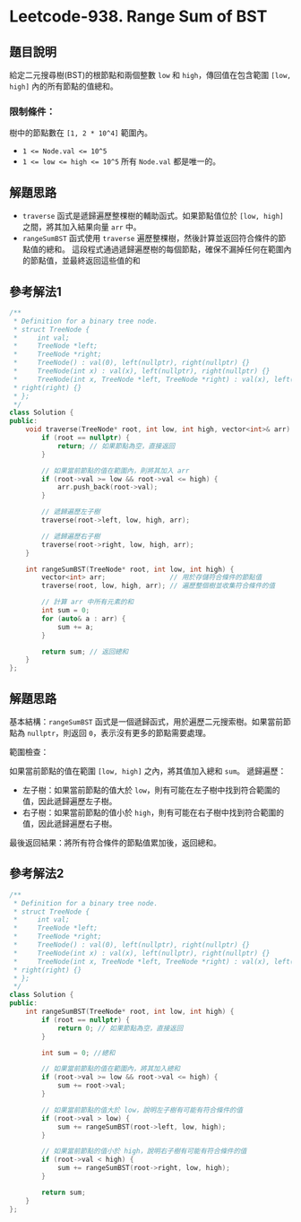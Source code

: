 
# Leetcode-938. Range Sum of BST
## 題目說明
給定二元搜尋樹(BST)的根節點和兩個整數 `low` 和 `high`，傳回值在包含範圍 `[low, high]` 內的所有節點的值總和。
### 限制條件：
樹中的節點數在 `[1, 2 * 10^4]` 範圍內。
- `1 <= Node.val <= 10^5`
- `1 <= low <= high <= 10^5`
所有 `Node.val` 都是唯一的。
## 解題思路
- `traverse` 函式是遞歸遍歷整棵樹的輔助函式。如果節點值位於 `[low, high]` 之間，將其加入結果向量 `arr` 中。
- `rangeSumBST` 函式使用 `traverse` 遍歷整棵樹，然後計算並返回符合條件的節點值的總和。
這段程式通過遞歸遍歷樹的每個節點，確保不漏掉任何在範圍內的節點值，並最終返回這些值的和
## 參考解法1
```cpp title="C++" showLineNumbers {4}
/**
 * Definition for a binary tree node.
 * struct TreeNode {
 *     int val;
 *     TreeNode *left;
 *     TreeNode *right;
 *     TreeNode() : val(0), left(nullptr), right(nullptr) {}
 *     TreeNode(int x) : val(x), left(nullptr), right(nullptr) {}
 *     TreeNode(int x, TreeNode *left, TreeNode *right) : val(x), left(left),
 * right(right) {}
 * };
 */
class Solution {
public:
    void traverse(TreeNode* root, int low, int high, vector<int>& arr) {
        if (root == nullptr) {
            return; // 如果節點為空，直接返回
        }

        // 如果當前節點的值在範圍內，則將其加入 arr
        if (root->val >= low && root->val <= high) {
            arr.push_back(root->val);
        }

        // 遞歸遍歷左子樹
        traverse(root->left, low, high, arr);

        // 遞歸遍歷右子樹
        traverse(root->right, low, high, arr);
    }

    int rangeSumBST(TreeNode* root, int low, int high) {
        vector<int> arr;                // 用於存儲符合條件的節點值
        traverse(root, low, high, arr); // 遍歷整個樹並收集符合條件的值

        // 計算 arr 中所有元素的和
        int sum = 0;
        for (auto& a : arr) {
            sum += a;
        }

        return sum; // 返回總和
    }
};
```
## 解題思路
基本結構：`rangeSumBST` 函式是一個遞歸函式，用於遍歷二元搜索樹。如果當前節點為 `nullptr`，則返回 `0`，表示沒有更多的節點需要處理。

範圍檢查：

如果當前節點的值在範圍 `[low, high]` 之內，將其值加入總和 `sum`。
遞歸遍歷：

- 左子樹：如果當前節點的值大於 `low`，則有可能在左子樹中找到符合範圍的值，因此遞歸遍歷左子樹。
- 右子樹：如果當前節點的值小於 `high`，則有可能在右子樹中找到符合範圍的值，因此遞歸遍歷右子樹。

最後返回結果：將所有符合條件的節點值累加後，返回總和。
## 參考解法2
```cpp title="C++" showLineNumbers {4}
/**
 * Definition for a binary tree node.
 * struct TreeNode {
 *     int val;
 *     TreeNode *left;
 *     TreeNode *right;
 *     TreeNode() : val(0), left(nullptr), right(nullptr) {}
 *     TreeNode(int x) : val(x), left(nullptr), right(nullptr) {}
 *     TreeNode(int x, TreeNode *left, TreeNode *right) : val(x), left(left),
 * right(right) {}
 * };
 */
class Solution {
public:
    int rangeSumBST(TreeNode* root, int low, int high) {
        if (root == nullptr) {
            return 0; // 如果節點為空，直接返回
        }

        int sum = 0; //總和

        // 如果當前節點的值在範圍內，將其加入總和
        if (root->val >= low && root->val <= high) {
            sum += root->val;
        }

        // 如果當前節點的值大於 low，說明左子樹有可能有符合條件的值
        if (root->val > low) {
            sum += rangeSumBST(root->left, low, high);
        }

        // 如果當前節點的值小於 high，說明右子樹有可能有符合條件的值
        if (root->val < high) {
            sum += rangeSumBST(root->right, low, high);
        }

        return sum;
    }
};
```